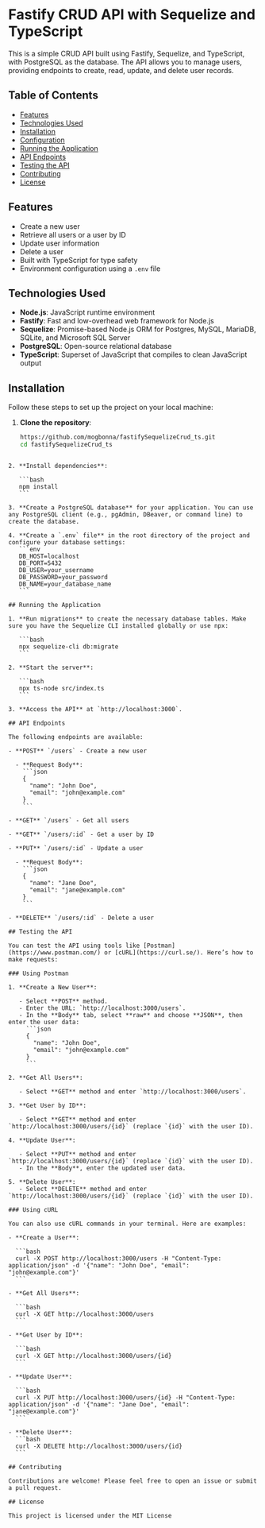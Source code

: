 # Fastify CRUD API with Sequelize and TypeScript

This is a simple CRUD API built using Fastify, Sequelize, and TypeScript, with PostgreSQL as the database. The API allows you to manage users, providing endpoints to create, read, update, and delete user records.

## Table of Contents

- [Features](#features)
- [Technologies Used](#technologies-used)
- [Installation](#installation)
- [Configuration](#configuration)
- [Running the Application](#running-the-application)
- [API Endpoints](#api-endpoints)
- [Testing the API](#testing-the-api)
- [Contributing](#contributing)
- [License](#license)

## Features

- Create a new user
- Retrieve all users or a user by ID
- Update user information
- Delete a user
- Built with TypeScript for type safety
- Environment configuration using a `.env` file

## Technologies Used

- **Node.js**: JavaScript runtime environment
- **Fastify**: Fast and low-overhead web framework for Node.js
- **Sequelize**: Promise-based Node.js ORM for Postgres, MySQL, MariaDB, SQLite, and Microsoft SQL Server
- **PostgreSQL**: Open-source relational database
- **TypeScript**: Superset of JavaScript that compiles to clean JavaScript output

## Installation

Follow these steps to set up the project on your local machine:

1. **Clone the repository**:
   ```bash
   https://github.com/mogbonna/fastifySequelizeCrud_ts.git
   cd fastifySequelizeCrud_ts
   ```

````

2. **Install dependencies**:

   ```bash
   npm install
   ```

3. **Create a PostgreSQL database** for your application. You can use any PostgreSQL client (e.g., pgAdmin, DBeaver, or command line) to create the database.

4. **Create a `.env` file** in the root directory of the project and configure your database settings:
   ```env
   DB_HOST=localhost
   DB_PORT=5432
   DB_USER=your_username
   DB_PASSWORD=your_password
   DB_NAME=your_database_name
   ```

## Running the Application

1. **Run migrations** to create the necessary database tables. Make sure you have the Sequelize CLI installed globally or use npx:

   ```bash
   npx sequelize-cli db:migrate
   ```

2. **Start the server**:

   ```bash
   npx ts-node src/index.ts
   ```

3. **Access the API** at `http://localhost:3000`.

## API Endpoints

The following endpoints are available:

- **POST** `/users` - Create a new user

  - **Request Body**:
    ```json
    {
      "name": "John Doe",
      "email": "john@example.com"
    }
    ```

- **GET** `/users` - Get all users

- **GET** `/users/:id` - Get a user by ID

- **PUT** `/users/:id` - Update a user

  - **Request Body**:
    ```json
    {
      "name": "Jane Doe",
      "email": "jane@example.com"
    }
    ```

- **DELETE** `/users/:id` - Delete a user

## Testing the API

You can test the API using tools like [Postman](https://www.postman.com/) or [cURL](https://curl.se/). Here’s how to make requests:

### Using Postman

1. **Create a New User**:

   - Select **POST** method.
   - Enter the URL: `http://localhost:3000/users`.
   - In the **Body** tab, select **raw** and choose **JSON**, then enter the user data:
     ```json
     {
       "name": "John Doe",
       "email": "john@example.com"
     }
     ```

2. **Get All Users**:

   - Select **GET** method and enter `http://localhost:3000/users`.

3. **Get User by ID**:

   - Select **GET** method and enter `http://localhost:3000/users/{id}` (replace `{id}` with the user ID).

4. **Update User**:

   - Select **PUT** method and enter `http://localhost:3000/users/{id}` (replace `{id}` with the user ID).
   - In the **Body**, enter the updated user data.

5. **Delete User**:
   - Select **DELETE** method and enter `http://localhost:3000/users/{id}` (replace `{id}` with the user ID).

### Using cURL

You can also use cURL commands in your terminal. Here are examples:

- **Create a User**:

  ```bash
  curl -X POST http://localhost:3000/users -H "Content-Type: application/json" -d '{"name": "John Doe", "email": "john@example.com"}'
  ```

- **Get All Users**:

  ```bash
  curl -X GET http://localhost:3000/users
  ```

- **Get User by ID**:

  ```bash
  curl -X GET http://localhost:3000/users/{id}
  ```

- **Update User**:

  ```bash
  curl -X PUT http://localhost:3000/users/{id} -H "Content-Type: application/json" -d '{"name": "Jane Doe", "email": "jane@example.com"}'
  ```

- **Delete User**:
  ```bash
  curl -X DELETE http://localhost:3000/users/{id}
  ```

## Contributing

Contributions are welcome! Please feel free to open an issue or submit a pull request.

## License

This project is licensed under the MIT License
````
